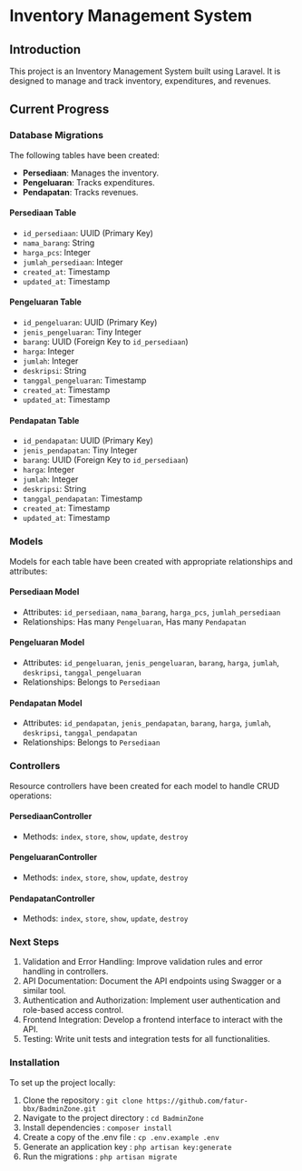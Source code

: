 # Inventory Management System

## Introduction

This project is an Inventory Management System built using Laravel. It is designed to manage and track inventory, expenditures, and revenues.

## Current Progress

### Database Migrations

The following tables have been created:

- **Persediaan**: Manages the inventory.
- **Pengeluaran**: Tracks expenditures.
- **Pendapatan**: Tracks revenues.

#### Persediaan Table

- `id_persediaan`: UUID (Primary Key)
- `nama_barang`: String
- `harga_pcs`: Integer
- `jumlah_persediaan`: Integer
- `created_at`: Timestamp
- `updated_at`: Timestamp

#### Pengeluaran Table

- `id_pengeluaran`: UUID (Primary Key)
- `jenis_pengeluaran`: Tiny Integer
- `barang`: UUID (Foreign Key to `id_persediaan`)
- `harga`: Integer
- `jumlah`: Integer
- `deskripsi`: String
- `tanggal_pengeluaran`: Timestamp
- `created_at`: Timestamp
- `updated_at`: Timestamp

#### Pendapatan Table

- `id_pendapatan`: UUID (Primary Key)
- `jenis_pendapatan`: Tiny Integer
- `barang`: UUID (Foreign Key to `id_persediaan`)
- `harga`: Integer
- `jumlah`: Integer
- `deskripsi`: String
- `tanggal_pendapatan`: Timestamp
- `created_at`: Timestamp
- `updated_at`: Timestamp

### Models

Models for each table have been created with appropriate relationships and attributes:

#### Persediaan Model

- Attributes: `id_persediaan`, `nama_barang`, `harga_pcs`, `jumlah_persediaan`
- Relationships: Has many `Pengeluaran`, Has many `Pendapatan`

#### Pengeluaran Model

- Attributes: `id_pengeluaran`, `jenis_pengeluaran`, `barang`, `harga`, `jumlah`, `deskripsi`, `tanggal_pengeluaran`
- Relationships: Belongs to `Persediaan`

#### Pendapatan Model

- Attributes: `id_pendapatan`, `jenis_pendapatan`, `barang`, `harga`, `jumlah`, `deskripsi`, `tanggal_pendapatan`
- Relationships: Belongs to `Persediaan`

### Controllers

Resource controllers have been created for each model to handle CRUD operations:

#### PersediaanController

- Methods: `index`, `store`, `show`, `update`, `destroy`

#### PengeluaranController

- Methods: `index`, `store`, `show`, `update`, `destroy`

#### PendapatanController

- Methods: `index`, `store`, `show`, `update`, `destroy`

### Next Steps
1. Validation and Error Handling: Improve validation rules and error handling in controllers.
2. API Documentation: Document the API endpoints using Swagger or a similar tool.
3. Authentication and Authorization: Implement user authentication and role-based access control.
4. Frontend Integration: Develop a frontend interface to interact with the API.
5. Testing: Write unit tests and integration tests for all functionalities.


### Installation
To set up the project locally:
1. Clone the repository : `git clone https://github.com/fatur-bbx/BadminZone.git`
2. Navigate to the project directory : `cd BadminZone`
3. Install dependencies : `composer install`
4. Create a copy of the .env file : `cp .env.example .env`
5. Generate an application key : `php artisan key:generate`
6. Run the migrations : `php artisan migrate`